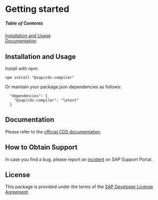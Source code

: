 # Getting started


<!-- markdownlint-disable MD001 MD022 -->
##### Table of Contents
<!-- markdownlint-enable MD001 MD022 -->

[Installation and Usage](#installation-and-usage)  
[Documentation](#documentation)

## Installation and Usage

Install with npm:

```
npm install "@sap/cds-compiler"
```

Or maintain your package.json dependencies as follows:

```
  "dependencies": {
    "@sap/cds-compiler": "latest"
  }
```


## Documentation

Please refer to the [official CDS documentation](https://cap.cloud.sap/docs/cds/).

## How to Obtain Support

In case you find a bug, please report an [incident](https://cap.cloud.sap/docs/resources/#reporting-incidents) on SAP Support Portal.

## License

This package is provided under the terms of the [SAP Developer License Agreement](https://tools.hana.ondemand.com/developer-license-3_1.txt).
